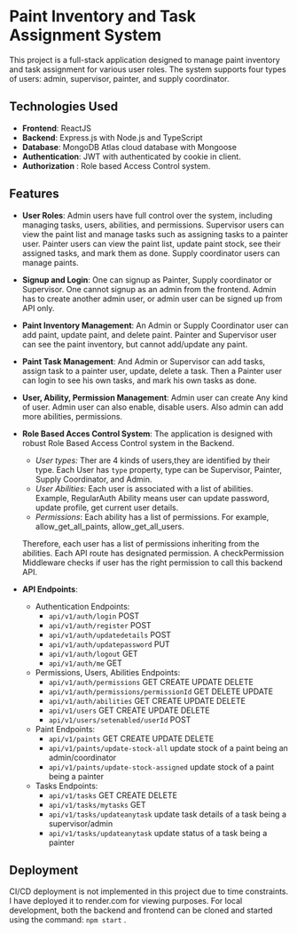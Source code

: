 # Paint Inventory and Task Assignment System

This project is a full-stack application designed to manage paint inventory and task assignment for various user roles. The system supports four types of users: admin, supervisor, painter, and supply coordinator.

## Technologies Used

- **Frontend**: ReactJS
- **Backend**: Express.js with Node.js and TypeScript
- **Database**: MongoDB Atlas cloud database with Mongoose
- **Authentication**: JWT with authenticated by cookie in client.
- **Authorization** : Role based Access Control system.

## Features

- **User Roles**: Admin users have full control over the system, including managing tasks, users, abilities, and permissions. Supervisor users can view the paint list and manage tasks such as assigning tasks to a painter user. Painter users can view the paint list, update paint stock, see their assigned tasks, and mark them as done. Supply coordinator users can manage paints.
- **Signup and Login**: One can signup as Painter, Supply coordinator or Supervisor. One cannot signup as an admin from the frontend. Admin has to create another admin user, or admin user can be signed up from API only.
- **Paint Inventory Management**: An Admin or Supply Coordinator user can add paint, update paint, and delete paint. Painter and Supervisor user can see the paint inventory, but cannot add/update any paint.
- **Paint Task Management**: And Admin or Supervisor can add tasks, assign task to a painter user, update, delete a task. Then a Painter user can login to see his own tasks, and mark his own tasks as done.
- **User, Ability, Permission Management**: Admin user can create Any kind of user. Admin user can also enable, disable users. Also admin can add more abilities, permissions.

- **Role Based Acces Control System**: The application is designed with robust Role Based Access Control system in the Backend. 
  - *User types:* Ther are 4 kinds of users,they are identified by their type. Each User has `type` property, type can be Supervisor, Painter, Supply Coordinator, and Admin. 
  - *User Abilities:* Each user is associated with a list of abilities. Example, RegularAuth Ability means user can update password, update profile, get current user details.
  - *Permissions*: Each ability has a list of permissions. For example, allow_get_all_paints, allow_get_all_users.
  
  Therefore, each user has a list of permissions inheriting from the abilities. Each API route has designated permission. A checkPermission Middleware checks if user has the right permission to call this backend API.

- **API Endpoints**:
  - Authentication Endpoints:
    - `api/v1/auth/login` POST
    - `api/v1/auth/register` POST
    - `api/v1/auth/updatedetails` POST
    - `api/v1/auth/updatepassword` PUT
    - `api/v1/auth/logout` GET
    - `api/v1/auth/me` GET
  - Permissions, Users, Abilities Endpoints:
    - `api/v1/auth/permissions` GET CREATE UPDATE DELETE
    - `api/v1/auth/permissions/permissionId` GET DELETE UPDATE
    - `api/v1/auth/abilities` GET CREATE UPDATE DELETE
    - `api/v1/users` GET CREATE UPDATE DELETE
    - `api/v1/users/setenabled/userId` POST
  - Paint Endpoints:
    - `api/v1/paints` GET CREATE UPDATE DELETE
    - `api/v1/paints/update-stock-all` update stock of a paint being an admin/coordinator
    - `api/v1/paints/update-stock-assigned` update stock of a paint being a painter
  - Tasks Endpoints:
    - `api/v1/tasks` GET CREATE DELETE
    - `api/v1/tasks/mytasks` GET
    - `api/v1/tasks/updateanytask` update task details of a task being a supervisor/admin
    - `api/v1/tasks/updateanytask` update status of a task being a painter

## Deployment

CI/CD deployment is not implemented in this project due to time constraints. I have deployed it to render.com for viewing purposes. For local development, both the backend and frontend can be cloned and started using the command:
`npm start` .


